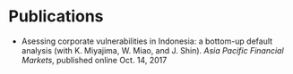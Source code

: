 # Publications
- Asessing corporate vulnerabilities in Indonesia: a bottom-up default analysis (with K. Miyajima, W. Miao, and J. Shin). 
*Asia Pacific Financial Markets*, published online Oct. 14, 2017
